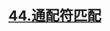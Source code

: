 # [44.通配符匹配](https://leetcode.cn/problems/wildcard-matching/)

<SourceCode src="../.leetcode/44.通配符匹配.ts" />
